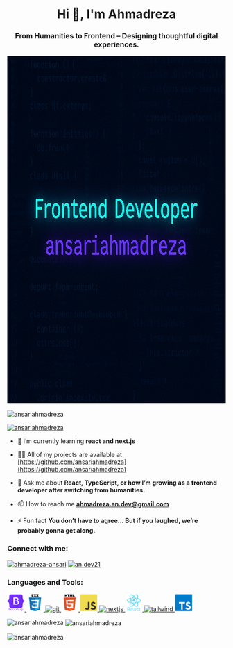 <h1 align="center">Hi 👋, I'm Ahmadreza</h1>
<h3 align="center">From Humanities to Frontend – Designing thoughtful digital experiences.</h3>
<p align="center">  
<img src="https://github.com/ansariahmadreza/ansariahmadreza/blob/main/dev-banner.png" height="800" " width="800" />
</p>
<p align="left"> <img src="https://komarev.com/ghpvc/?username=ansariahmadreza&label=Profile%20views&color=0e75b6&style=flat" alt="ansariahmadreza" /> </p>

<p align="left"> <a href="https://github.com/ryo-ma/github-profile-trophy"><img src="https://github-profile-trophy.vercel.app/?username=ansariahmadreza" alt="ansariahmadreza" /></a> </p>

- 🌱 I’m currently learning **react and next.js**

- 👨‍💻 All of my projects are available at [https://github.com/ansariahmadreza](https://github.com/ansariahmadreza)

- 💬 Ask me about **React, TypeScript, or how I’m growing as a frontend developer after switching from humanities.**

- 📫 How to reach me **ahmadreza.an.dev@gmail.com**

- ⚡ Fun fact **You don’t have to agree... But if you laughed, we’re probably gonna get along.**

<h3 align="left">Connect with me:</h3>
<p align="left">
<a href="https://linkedin.com/in/ahmadreza-ansari" target="blank"><img align="center" src="https://raw.githubusercontent.com/rahuldkjain/github-profile-readme-generator/master/src/images/icons/Social/linked-in-alt.svg" alt="ahmadreza-ansari" height="30" width="40" /></a>
<a href="https://instagram.com/an.dev21" target="blank"><img align="center" src="https://raw.githubusercontent.com/rahuldkjain/github-profile-readme-generator/master/src/images/icons/Social/instagram.svg" alt="an.dev21" height="30" width="40" /></a>
</p>

<h3 align="left">Languages and Tools:</h3>
<p align="left"> <a href="https://getbootstrap.com" target="_blank" rel="noreferrer"> <img src="https://raw.githubusercontent.com/devicons/devicon/master/icons/bootstrap/bootstrap-plain-wordmark.svg" alt="bootstrap" width="40" height="40"/> </a> <a href="https://www.w3schools.com/css/" target="_blank" rel="noreferrer"> <img src="https://raw.githubusercontent.com/devicons/devicon/master/icons/css3/css3-original-wordmark.svg" alt="css3" width="40" height="40"/> </a> <a href="https://git-scm.com/" target="_blank" rel="noreferrer"> <img src="https://www.vectorlogo.zone/logos/git-scm/git-scm-icon.svg" alt="git" width="40" height="40"/> </a> <a href="https://www.w3.org/html/" target="_blank" rel="noreferrer"> <img src="https://raw.githubusercontent.com/devicons/devicon/master/icons/html5/html5-original-wordmark.svg" alt="html5" width="40" height="40"/> </a> <a href="https://developer.mozilla.org/en-US/docs/Web/JavaScript" target="_blank" rel="noreferrer"> <img src="https://raw.githubusercontent.com/devicons/devicon/master/icons/javascript/javascript-original.svg" alt="javascript" width="40" height="40"/> </a> <a href="https://nextjs.org/" target="_blank" rel="noreferrer"> <img src="https://cdn.worldvectorlogo.com/logos/nextjs-2.svg" alt="nextjs" width="40" height="40"/> </a> <a href="https://reactjs.org/" target="_blank" rel="noreferrer"> <img src="https://raw.githubusercontent.com/devicons/devicon/master/icons/react/react-original-wordmark.svg" alt="react" width="40" height="40"/> </a> <a href="https://tailwindcss.com/" target="_blank" rel="noreferrer"> <img src="https://www.vectorlogo.zone/logos/tailwindcss/tailwindcss-icon.svg" alt="tailwind" width="40" height="40"/> </a> <a href="https://www.typescriptlang.org/" target="_blank" rel="noreferrer"> <img src="https://raw.githubusercontent.com/devicons/devicon/master/icons/typescript/typescript-original.svg" alt="typescript" width="40" height="40"/> </a> </p>

<p><img align="left" src="https://github-readme-stats.vercel.app/api/top-langs?username=ansariahmadreza&show_icons=true&locale=en&layout=compact" alt="ansariahmadreza" /></p>

<p>&nbsp;<img align="center" src="https://github-readme-stats.vercel.app/api?username=ansariahmadreza&show_icons=true&locale=en" alt="ansariahmadreza" /></p>

<p><img align="center" src="https://github-readme-streak-stats.herokuapp.com/?user=ansariahmadreza&" alt="ansariahmadreza" /></p>
